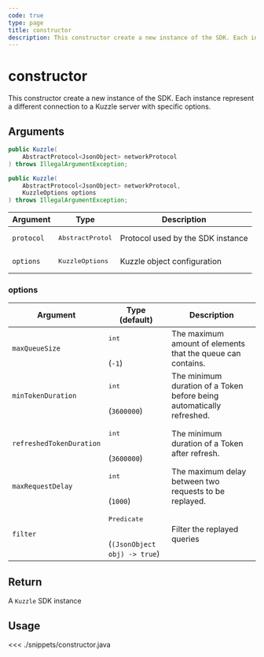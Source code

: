 ```yaml
---
code: true
type: page
title: constructor
description: This constructor create a new instance of the SDK. Each instance represent a different connection to a Kuzzle server with specific options.
---
```


# constructor

This constructor create a new instance of the SDK. Each instance represent a different connection to a Kuzzle server with specific options.

## Arguments

```java
public Kuzzle(
    AbstractProtocol<JsonObject> networkProtocol
) throws IllegalArgumentException;

public Kuzzle(
    AbstractProtocol<JsonObject> networkProtocol,
    KuzzleOptions options
) throws IllegalArgumentException;
```

| Argument   | Type                                  | Description                       |
|------------|---------------------------------------|-----------------------------------|
| `protocol` | <pre>AbstractProtol<JsonObject></pre> | Protocol used by the SDK instance |
| `options`  | <pre>KuzzleOptions</pre>              | Kuzzle object configuration       |

### options

| Argument                 | Type<br>(default)                                                | Description                                                           |
|--------------------------|------------------------------------------------------------------|-----------------------------------------------------------------------|
| `maxQueueSize`           | <pre>int</pre><br>(`-1`)                                         | The maximum amount of elements that the queue can contains.           |
| `minTokenDuration`       | <pre>int</pre><br>(`3600000`)                                    | The minimum duration of a Token before being automatically refreshed. |
| `refreshedTokenDuration` | <pre>int</pre><br>(`3600000`)                                    | The minimum duration of a Token after refresh.                        |
| `maxRequestDelay`        | <pre>int</pre><br>(`1000`)                                       | The maximum delay between two requests to be replayed.                |
| `filter`                 | <pre>Predicate<JsonObject></pre><br>(`(JsonObject obj) -> true`) | Filter the replayed queries                                           |

## Return

A `Kuzzle` SDK instance

## Usage

<<< ./snippets/constructor.java